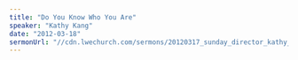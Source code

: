 ```yaml
---
title: "Do You Know Who You Are"
speaker: "Kathy Kang"
date: "2012-03-18"
sermonUrl: "//cdn.lwechurch.com/sermons/20120317_sunday_director_kathy_kang_do_you_know_who_you_are.mp3"
---
```

